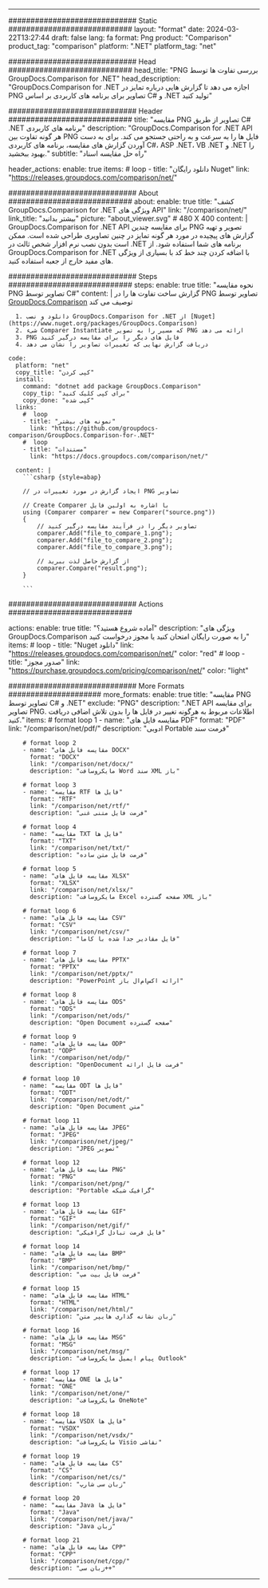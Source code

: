 
---
############################# Static ############################
layout: "format"
date:  2024-03-22T13:27:44
draft: false
lang: fa
format: Png
product: "Comparison"
product_tag: "comparison"
platform: ".NET"
platform_tag: "net"

############################# Head ############################
head_title: "PNG بررسی تفاوت ها توسط GroupDocs.Comparison for .NET"
head_description: "GroupDocs.Comparison for .NET اجازه می دهد تا گزارش هایی درباره تمایز در PNG تصاویر برای برنامه های کاربردی بر اساس C# و .NET تولید کنید"

############################# Header ############################
title: "مقایسه PNG تصاویر از طریق C# .NET برنامه های کاربردی" 
description: "GroupDocs.Comparison for .NET API هر گونه تفاوت بین PNG فایل ها را به سرعت و به راحتی جستجو می کند. برای به دست آوردن گزارش های مقایسه، برنامه های کاربردی C#، ASP .NET، VB .NET و .NET را بهبود ببخشید."
subtitle: "راه حل مقایسه اسناد" 

header_actions:
  enable: true
  items:
    #  loop
    - title: "دانلود رایگان Nuget"
      link: "https://releases.groupdocs.com/comparison/net/"
      
############################# About ############################
about:
    enable: true
    title: "کشف GroupDocs.Comparison for .NET ویژگی های API"
    link: "/comparison/net/"
    link_title: "بیشتر بدانید"
    picture: "about_viewer.svg" # 480 X 400
    content: |
       GroupDocs.Comparison for .NET API برای مقایسه چندین PNG تصویر و تهیه گزارش های پیچیده در مورد هر گونه تمایز در چنین تصاویری طراحی شده است. ممکن است بدون نصب نرم افزار شخص ثالث در .NET برنامه های شما استفاده شود. از GroupDocs.Comparison for .NET با اضافه کردن چند خط کد با بسیاری از ویژگی های مفید خارج از جعبه استفاده کنید.

############################# Steps ############################
steps:
    enable: true
    title: "نحوه مقایسه PNG تصاویر توسط C#"
    content: |
      گزارش ساخت تفاوت ها را در PNG تصاویر توسط [GroupDocs.Comparison](https://products.groupdocs.com/comparison/net/) توصیف می کند
      
      1. دانلود و نصب GroupDocs.Comparison for .NET از [Nuget](https://www.nuget.org/packages/GroupDocs.Comparison)
      2. شیء Comparer Instantiate که مسیر را به تصویر PNG ارائه می دهد
      3. PNG فایل های دیگر را برای مقایسه درگیر کنید
      4. دریافت گزارش نهایی که تغییرات تصاویر را نشان می دهد
   
    code:
      platform: "net"
      copy_title: "کپی کردن"
      install:
        command: "dotnet add package GroupDocs.Comparison"
        copy_tip: "برای کپی کلیک کنید"
        copy_done: "کپی شده"
      links:
        #  loop
        - title: "نمونه های بیشتر"
          link: "https://github.com/groupdocs-comparison/GroupDocs.Comparison-for-.NET"
        #  loop
        - title: "مستندات"
          link: "https://docs.groupdocs.com/comparison/net/"
          
      content: |
        ```csharp {style=abap}

        // ایجاد گزارش در مورد تغییرات در PNG تصاویر

        // Create Comparer با اشاره به اولین فایل
        using (Comparer comparer = new Comparer("source.png"))
        {
            // تصاویر دیگر را در فرآیند مقایسه درگیر کنید
        	comparer.Add("file_to_compare_1.png");
            comparer.Add("file_to_compare_2.png");
            comparer.Add("file_to_compare_3.png");

            // از گزارش حاصل لذت ببرید
            comparer.Compare("result.png"); 
        }
        
        ```            

############################# Actions ############################

actions:
  enable: true
  title: "آماده شروع هستید؟"
  description: "ویژگی های GroupDocs.Comparison را به صورت رایگان امتحان کنید یا مجوز درخواست کنید"
  items:
    #  loop
    - title: "Nuget دانلود"
      link: "https://releases.groupdocs.com/comparison/net/"
      color: "red"
        #  loop
    - title: "صدور مجوز"
      link: "https://purchase.groupdocs.com/pricing/comparison/net/"
      color: "light"


############################# More Formats #####################
more_formats:
    enable: true
    title: "مقایسه PNG تصاویر توسط C# و .NET"
    exclude: "PNG"
    description: ".NET API برای مقایسه تصاویر PNG. اطلاعات مربوط به هرگونه تغییر در فایل ها را بدون تلاش اضافی دریافت کنید."
    items: 
        # format loop 1
        - name: "مقایسه فایل های PDF"
          format: "PDF"
          link: "/comparison/net/pdf/"
          description: "ادوبی Portable فرمت سند"

        # format loop 2
        - name: "مقایسه فایل های DOCX"
          format: "DOCX"
          link: "/comparison/net/docx/"
          description: "مایکروسافت Word سند XML باز"

        # format loop 3
        - name: "مقایسه RTF فایل ها"
          format: "RTF"
          link: "/comparison/net/rtf/"
          description: "فرمت فایل متنی غنی"

        # format loop 4
        - name: "مقایسه TXT فایل ها"
          format: "TXT"
          link: "/comparison/net/txt/"
          description: "فرمت فایل متن ساده"

        # format loop 5
        - name: "مقایسه فایل های XLSX"
          format: "XLSX"
          link: "/comparison/net/xlsx/"
          description: "مایکروسافت Excel صفحه گسترده XML باز"

        # format loop 6
        - name: "مقایسه فایل های CSV"
          format: "CSV"
          link: "/comparison/net/csv/"
          description: "فایل مقادیر جدا شده با کاما"

        # format loop 7
        - name: "مقایسه فایل های PPTX"
          format: "PPTX"
          link: "/comparison/net/pptx/"
          description: "PowerPoint ارائه اکس‌ام‌ال باز"

        # format loop 8
        - name: "مقایسه فایل های ODS"
          format: "ODS"
          link: "/comparison/net/ods/"
          description: "Open Document صفحه گسترده"

        # format loop 9
        - name: "مقایسه فایل های ODP"
          format: "ODP"
          link: "/comparison/net/odp/"
          description: "OpenDocument فرمت فایل ارائه"

        # format loop 10
        - name: "مقایسه ODT فایل ها"
          format: "ODT"
          link: "/comparison/net/odt/"
          description: "Open Document متن"

        # format loop 11
        - name: "مقایسه فایل های JPEG"
          format: "JPEG"
          link: "/comparison/net/jpeg/"
          description: "JPEG تصویر"

        # format loop 12
        - name: "مقایسه فایل های PNG"
          format: "PNG"
          link: "/comparison/net/png/"
          description: "Portable گرافیک شبکه"

        # format loop 13
        - name: "مقایسه فایل های GIF"
          format: "GIF"
          link: "/comparison/net/gif/"
          description: "فایل فرمت تبادل گرافیکی"

        # format loop 14
        - name: "مقایسه فایل های BMP"
          format: "BMP"
          link: "/comparison/net/bmp/"
          description: "فرمت فایل بیت مپ"

        # format loop 15
        - name: "مقایسه فایل های HTML"
          format: "HTML"
          link: "/comparison/net/html/"
          description: "زبان نشانه گذاری هایپر متن"

        # format loop 16
        - name: "مقایسه فایل های MSG"
          format: "MSG"
          link: "/comparison/net/msg/"
          description: "پیام ایمیل مایکروسافت Outlook"

        # format loop 17
        - name: "مقایسه ONE فایل ها"
          format: "ONE"
          link: "/comparison/net/one/"
          description: "مایکروسافت OneNote"

        # format loop 18
        - name: "مقایسه VSDX فایل ها"
          format: "VSDX"
          link: "/comparison/net/vsdx/"
          description: "مایکروسافت Visio نقاشی"

        # format loop 19
        - name: "مقایسه فایل های CS"
          format: "CS"
          link: "/comparison/net/cs/"
          description: "زبان سی شارپ"

        # format loop 20
        - name: "مقایسه Java فایل ها"
          format: "Java"
          link: "/comparison/net/java/"
          description: "Java زبان"
          
        # format loop 21
        - name: "مقایسه فایل های CPP"
          format: "CPP"
          link: "/comparison/net/cpp/"
          description: "زبان سی++"
---